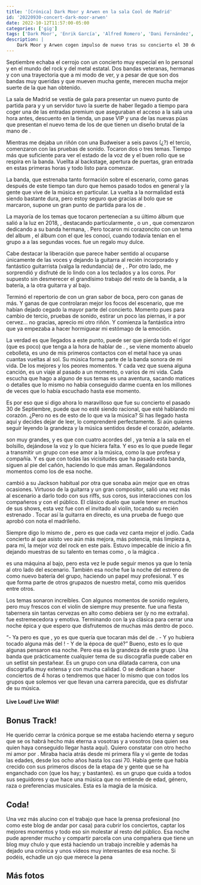 ```yaml
---
title: '[Crónica] Dark Moor y Arwen en la sala Cool de Madrid'
id: '20220930-concert-dark-moor-arwen'
date: 2022-10-12T11:57:00-05:00
categories: ['gig']
tags: ['Dark Moor', 'Enrik García', 'Alfred Romero', 'Dani Fernández', 'Carlos Delgado', 'Oscar Calvo', 'José Garrido', 'Alex Escorza', 'David Muñoz', 'Nacho Arriaga', 'Gonzalo Alfajame', 'Daniel Sabugal']
description: |
    Dark Moor y Arwen cogen impulso de nuevo tras su concierto el 30 de septiembre en la sala Cool
---
```


Septiembre echaba el cerrojo con un concierto muy especial en lo personal y en el mundo del rock y del metal estatal. Dos bandas veteranas, hermanas y con una trayectoria que a mi modo de ver, y a pesar de que son dos bandas muy queridas y que mueven mucha gente, merecen mucha mejor suerte de la que han obtenido.

La sala <important text="Cool" /> de Madrid se vestía de gala para presentar un nuevo punto de partida para <important text="Arwen" /> y <important text="Dark Moor" /> y un servidor tuvo la suerte de haber llegado a tiempo para coger una de las entradas premium que aseguraban el acceso a la sala una hora antes, descuento en la tienda, un pase VIP y una de las nuevas púas que presentan el nuevo tema de los de <important text="Enrik" /> que tienen un diseño brutal de la mano de <Link href="https://www.instagram.com/medusadollmaker/" label="Medusa Dollmaker" target="_blank" class="dark underline" />. 

<!-- Pero luego hablaremos de ello. Esta primera hora la pasé charlando con <important text="Diana" /> ,en el mismo sitio donde charlamos en 2019, el puesto de merchandising, haciendo un repaso de estos 3 años de locura y cómo nos han afectado. También aproveché para sufrir una pérdida de riñón al pagar seis pavos por un tercio de Budweiser en la barra de la sala.
-->

<post-image
    source="20220930-concert-dark-moor-arwen/DarkMoorArwen-02"
    title="José Garrido"
/>

Mientras me dejaba un riñón con una Budweiser a seis pavos (¿?) el tercio, <important text="Arwen" /> comenzaron con las pruebas de sonido. Tocaron dos o tres temas. Tiempo más que suficiente para ver el estado de la voz de <important text="José Garrido" /> y el buen rollo que se respira en la banda. Vuellta al backstage, apertura de puertas, gran entrada en estas primeras horas y todo listo para comenzar.

<post-image
    source="20220930-concert-dark-moor-arwen/DarkMoorArwen-03"
    title="José Garrido"
/>

La banda, que estrenaba tanto formación sobre el escenario, como ganas después de este tiempo tan duro que hemos pasado todos en general y la gente que vive de la música en particular. La vuelta a la normalidad está siendo bastante dura, pero estoy seguro que gracias al bolo que se marcaron, supone un gran punto de partida para los de <important text="José Garrido" />.

<post-image
    source="20220930-concert-dark-moor-arwen/DarkMoorArwen-07"
    title="Arwem"
/>

La mayoría de los temas que tocaron pertenecían a su último álbum que salió a la luz en 2018, <important text="The Soul's Sentence" />, destacando particularmente <important text="Hollow Days" />, <important text="The Void" /> o un <important text="Our Chance" />, que comenzaron dedicando a su banda hermana, <important text="Dark Moor" />. Pero tocaron mi corazoncito con un tema del album <important text="Illusions" />, el álbum con el que les conocí, cuando todavía tenían en el grupo a <important text="Mamen Castaño" /> a las segundas voces. <important text="Dance of Souls" /> fue un regalo muy dulce.

<post-image
    source="20220930-concert-dark-moor-arwen/DarkMoorArwen-04"
    title="Alex Escorza"
/>

Cabe destacar la liberación que parece haber sentido <important text="José Garrido" /> al ocuparse únicamente de las voces y dejando la guitarra al recién incorporado y fantástico guitarrista (valga la redundancia) de <important text="Silverfist" />, <important text="Alex Escorza" />. Por otro lado, me sorprendió y disfruté de lo lindo con <important text="David Muñoz" /> a los teclados y a los coros. Por supuesto sin desmerecer el grandísimo trabajo del resto de la banda, <important text="Nacho Arriaga" /> a la batería, <important text="Gonzalo Alfajame" /> a la otra guitarra y <important text="Daniel Sabugal" /> al bajo.

<post-image
    source="20220930-concert-dark-moor-arwen/DarkMoorArwen-06"
    title="David Muñoz"
/>

Terminó el repertorio de <important text="Arwen" /> con un gran sabor de boca, pero con ganas de más. Y ganas de que controlaran mejor los focos del escenario, que me habían dejado cegado la mayor parte del concierto. Momento pues para cambio de tercio, pruebas de sonido, estirar un poco las piernas, ir a por cervez… no gracias, aprecio mi otro riñón. Y comienza la fantástica intro que ya empezaba a hacer hormiguear mi estómago de la emoción.

<post-image
    source="20220930-concert-dark-moor-arwen/DarkMoorArwen-11"
    title="Arwen"
/>

La verdad es que llegados a este punto, puede ser que pierda todo el rigor (que es poco) que tenga a la hora de hablar de <important text="Dark Moor" />. <important text="Dark Moor" />, se viene momento abuelo cebolleta, es uno de mis primeros contactos con el metal hace ya unas cuantas vueltas al sol. Su música forma parte de la banda sonora de mi vida. De los mejores y los peores momentos. Y cada vez que suena alguna canción, es un viaje al pasado a un momento, o varios de mi vida. Cada escucha que hago a alguno de sus temas es una aventura, sacando matices o detalles que lo mismo no había conseguido darme cuenta en los millones de veces que lo había escuchado hasta ese momento.

<post-image
    source="20220930-concert-dark-moor-arwen/DarkMoorArwen-14"
    title="Alfred Romero"
/>

Es por eso que si digo ahora lo maravilloso que fue su concierto el pasado 30 de Septiembre, puede que no esté siendo racional, que esté hablando mi corazón. ¿Pero no es de esto de lo que va la música? Si has llegado hasta aquí y decides dejar de leer, lo comprenderé perfectamente. Si aún quieres seguir leyendo la grandeza y la música sentidos desde el corazón, adelante.

<post-image
    source="20220930-concert-dark-moor-arwen/DarkMoorArwen-19"
    title="Enrik García"
/>

<important text="Dark Moor" /> son muy grandes, y es que con cuatro acordes del <important text="First Lance of Spain" />, ya tenía a la sala <important text="Cool" /> en el bolsillo, dejándose la voz y lo que hiciera falta. Y eso es lo que puede llegar a transmitir un grupo con ese amor a la música, como la que profesa <important text="Enrik" /> y compañía. Y es que con todas las vicisitudes que ha pasado esta banda, siguen al pie del cañón, haciendo lo que más aman. Regalándonos momentos como los de esa noche.

<post-image
    source="20220930-concert-dark-moor-arwen/DarkMoorArwen-22"
    title="Dark Moor"
/>

<important text="Enrik" /> cambió a su Jackson habitual por otra que sonaba aún mejor que en otras ocasiones. Virtuoso de la guitarra y un gran compositor, salió una vez más al escenario a darlo todo con sus riffs, sus coros, sus interacciones con los compañeros y con el público. El clásico duelo que suele tener en muchos de sus shows, esta vez fue con el invitado <important text="Óscar Calvo" /> al violín, tocando su recién estrenado <important text="Vivaldi Summer Storm" />. Tocar así la guitarra en directo, es una prueba de fuego que aprobó con nota el madrileño.

<post-image
    source="20220930-concert-dark-moor-arwen/DarkMoorArwen-18"
    title="Enrik García"
/>

Siempre digo lo mismo de <important text="Alfred" />, pero es que cada vez canta mejor el jodío. Cada concierto al que asisto veo aún más mejora, más potencia, más limpieza a, para mí, la mejor voz del rock en este país. Estuvo impecable de inicio a fin dejando muestras de su talento en temas como <important text="Birth of the Sun" />, <important text="Tilt at Windmills" /> o la mágica <important text="A Music in my Soul" />.

<post-image
    source="20220930-concert-dark-moor-arwen/DarkMoorArwen-17"
    title="Alfred Romero"
/>

<important text="Dani Fernández" /> es una máquina al bajo, pero esta vez le pude seguir menos ya que lo tenía al otro lado del escenario. También esa noche fue la noche del estreno de <important text="Carlos Delgado" /> como nuevo batería del grupo, haciendo un papel muy profesional. Y es que <important text="Carlos" /> forma parte de otros grupazos de nuestro metal, como mis queridos <important text="Sphinx" /> entre otros.

Los temas sonaron increíbles. Con algunos momentos de sonido regulero, pero muy frescos con el violín de <important text="Óscar" /> siempre muy presente. <important text="Raggle Taggle Gypsy" /> fue una fiesta tabernera sin tantas cervezas en alto como debiera ser (y no me extraña). <important text="El Último Rey" /> fue estremecedora y <important text="And Forever" /> emotiva. Terminando con la ya clásica <important text="Canción del Pirata" /> para cerrar una noche épica y que espero que disfrutemos de muchas más dentro de poco.

<post-image
    source="20220930-concert-dark-moor-arwen/DarkMoorArwen-21"
    title="Alfred a la guitarra"
/>

“- Ya pero es que <important text="Skulls And Ravens" />, yo es que quería que tocaran más del de <important text="Tarot" />. - Y yo hubiera tocado alguna más del <important text="Autumnal" />! - Y de la época de <important text="Elisa" /> qué?” Bueno, esto es lo que algunas pensaron esa noche. Pero esa es la grandeza de este grupo. Una banda que prácticamente cualquier tema de su discografía puede caber en un setlist sin pestañear. Es un grupo con una dilatada carrera, con una discografía muy extensa y con mucha calidad. O se dedican a hacer conciertos de 4 horas o tendremos que hacer lo mismo que con todos los grupos que solemos ver que llevan una carrera parecida, que es disfrutar de su música.

<h4>Live Loud! Live Wild!</h4>

## Bonus Track!

He querido cerrar la crónica porque se me estaba haciendo eterna y seguro que se os habrá hecho más eterna a vosotras y a vosotros (sea quien sea quien haya conseguido llegar hasta aquí). Quiero constatar con otro hecho mi amor por <important text="Dark Moor" />. Miraba hacia atrás desde mi primera fila y vi gente de todas las edades, desde los ocho años hasta los casi 70. Había gente que había crecido con sus primeros discos de la etapa de <important text="Elisa C. Martín" /> y gente que se ha enganchado con <important text="Project X" /> (que los hay; y bastantes). <important text="Dark Moor" /> es un grupo que cuida a todos sus seguidores y que hace una música que no entiende de edad, género, raza o preferencias musicales. Esta es la magia de la música.

## Coda!

Una vez más alucino con el trabajo que hace la prensa profesional (no como este blog de andar por casa) para cubrir los conciertos, captar los mejores momentos y todo eso sin molestar al resto del público. Esa noche pude aprender mucho y compartir parcela con una compañera que tiene un blog muy chulo y que está haciendo un trabajo increíble y además ha dejado una crónica y unos vídeos muy interesantes de esa noche. Si podéis, echadle un ojo que merece la pena <Link href="https://heavymettlemagazine.wordpress.com/" label="Heavy Mettle Magazine" target="_blank" class="dark underline" />
<!--
## Bises!

Ya termino. Lo juro. Pero me gustaría destacar el increíble trabajo de la artista que está detrás de la portada del disco de <important text="Origins" /> y del arte del cartel del concierto, que luego fue serigrafiado en las púas, y representa el tema de <important text="Vivaldi Summer Storm" />. Se trata de <Link href="https://www.instagram.com/medusadollmaker/" label="Medusa Dollmaker" target="_blank" class="dark underline" />

-->

## Más fotos

<div class="image-gallery">
    <post-image
        source="20220930-concert-dark-moor-arwen/DarkMoorArwen-01"
        title="Arwen"
    />
    <post-image
        source="20220930-concert-dark-moor-arwen/DarkMoorArwen-05"
        title="Arwen"
    />
    <post-image
        source="20220930-concert-dark-moor-arwen/DarkMoorArwen-08"
        title="Arwen"
    />
    <post-image
        source="20220930-concert-dark-moor-arwen/DarkMoorArwen-09"
        title="Arwen"
    />
    <post-image
        source="20220930-concert-dark-moor-arwen/DarkMoorArwen-10"
        title="Arwen"
    />
    <post-image
        source="20220930-concert-dark-moor-arwen/DarkMoorArwen-13"
        title="Dark Moor"
    />
    <post-image
        source="20220930-concert-dark-moor-arwen/DarkMoorArwen-15"
        title="Dark Moor"
    />
    <post-image
        source="20220930-concert-dark-moor-arwen/DarkMoorArwen-16"
        title="Dark Moor"
    />
    <post-image
        source="20220930-concert-dark-moor-arwen/DarkMoorArwen-20"
        title="Dark Moor"
    />
    <post-image
        source="20220930-concert-dark-moor-arwen/DarkMoorArwen-23"
        title="Dark Moor"
    />
</div>